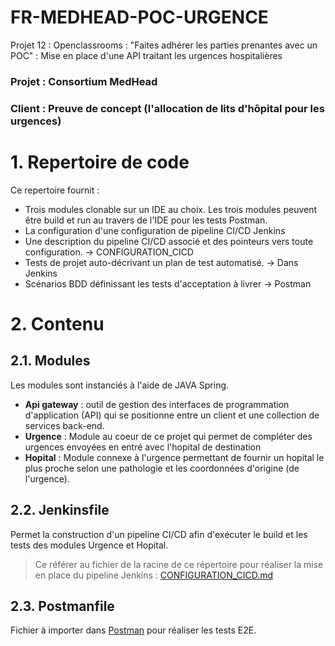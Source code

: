 # FR-MEDHEAD-POC-URGENCE
Projet 12 : Openclassrooms : "Faites adhérer les parties prenantes avec un POC" : Mise en place d'une API traitant les urgences hospitalières

### Projet : Consortium MedHead
### Client : Preuve de concept (l'allocation de lits d'hôpital pour les urgences)

# 1. Repertoire de code
Ce repertoire fournit :
* Trois modules clonable sur un IDE au choix. Les trois modules peuvent être build et run au travers de l'IDE pour les tests Postman.
* La configuration d'une configuration de pipeline CI/CD Jenkins
* Une description du pipeline CI/CD associé et des pointeurs vers toute configuration. -> CONFIGURATION_CICD
* Tests de projet auto-décrivant un plan de test automatisé. -> Dans Jenkins 
* Scénarios BDD définissant les tests d'acceptation à livrer -> Postman
# 2. Contenu
## 2.1. Modules
Les modules sont instanciés à l'aide de JAVA Spring.
* **Api gateway** : outil de gestion des interfaces de programmation d'application (API) qui se positionne entre un client et une collection de services back-end.
* **Urgence** : Module au coeur de ce projet qui permet de compléter des urgences envoyées en entré avec l'hopital de destination
* **Hopital** : Module connexe à l'urgence permettant de fournir un hopital le plus proche selon une pathologie et les coordonnées d'origine (de l'urgence). 
## 2.2. Jenkinsfile
Permet la construction d'un pipeline CI/CD afin d'exécuter le build et les tests des modules Urgence et Hopital.
> Ce référer au fichier de la racine de ce répertoire pour réaliser la mise en place du pipeline Jenkins : [CONFIGURATION_CICD.md](https://github.com/rudyHoarau/FR-MEDHEAD-POC-URGENCE/blob/58c51ea1a094dd05a4efec89181f3b66b6d9d704/CONFIGURATION_CICD.md)
## 2.3. Postmanfile
Fichier à importer dans [Postman](https://www.postman.com/downloads/) pour réaliser les tests E2E. 
